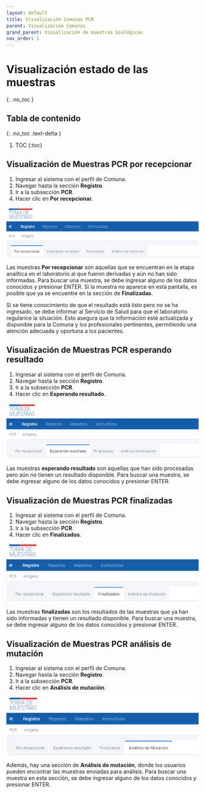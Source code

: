 ```yaml
---
layout: default
title: Visualización Comunas PCR
parent: Visualización Comunas
grand_parent: Visualización de muestras biológicas
nav_order: 1
---
```


# Visualización estado de las muestras
{: .no_toc }

## Tabla de contenido
{: .no_toc .text-delta }
1. TOC
{:toc}

## Visualización de Muestras PCR por recepcionar

1. Ingresar al sistema con el perfil de Comuna.
2. Navegar hasta la sección **Registro**.
3. Ir a la subsección **PCR**.
4. Hacer clic en **Por recepcionar**.

![Por recepcionar](img/20230327111437.png)

Las muestras **Por recepcionar** son aquellas que se encuentran en la etapa analítica en el laboratorio al que fueron derivadas y aún no han sido informadas. Para buscar una muestra, se debe ingresar alguno de los datos conocidos y presionar ENTER. Si la muestra no aparece en esta pantalla, es posible que ya se encuentre en la sección de **Finalizadas**.

Si se tiene conocimiento de que el resultado está listo pero no se ha ingresado, se debe informar al Servicio de Salud para que el laboratorio regularice la situación. Esto asegura que la información esté actualizada y disponible para la Comuna y los profesionales pertinentes, permitiendo una atención adecuada y oportuna a los pacientes.

## Visualización de Muestras PCR esperando resultado

1. Ingresar al sistema con el perfil de Comuna.
2. Navegar hasta la sección **Registro**.
3. Ir a la subsección **PCR**.
4. Hacer clic en **Esperando resultado**.

![Esperando resultado](img/20230327111646.png)

Las muestras **esperando resultado** son aquellas que han sido procesadas pero aún no tienen un resultado disponible. Para buscar una muestra, se debe ingresar alguno de los datos conocidos y presionar ENTER.

## Visualización de Muestras PCR finalizadas

1. Ingresar al sistema con el perfil de Comuna.
2. Navegar hasta la sección **Registro**.
3. Ir a la subsección **PCR**.
4. Hacer clic en **Finalizados**.

![Muestras finalizadas](img/20230327112210.png)

Las muestras **finalizadas** son los resultados de las muestras que ya han sido informadas y tienen un resultado disponible. Para buscar una muestra, se debe ingresar alguno de los datos conocidos y presionar ENTER.

## Visualización de Muestras PCR análisis de mutación

1. Ingresar al sistema con el perfil de Comuna.
2. Navegar hasta la sección **Registro**.
3. Ir a la subsección **PCR**.
3. Hacer clic en **Análisis de mutación**.

![Análisis de mutación](img/20230327112310.png)

Además, hay una sección de **Análisis de mutación**, donde los usuarios pueden encontrar las muestras enviadas para análisis. Para buscar una muestra en esta sección, se debe ingresar alguno de los datos conocidos y presionar ENTER.

